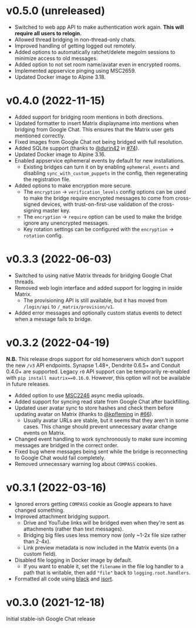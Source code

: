 # v0.5.0 (unreleased)

* Switched to web app API to make authentication work again.
  **This will require all users to relogin.**
* Allowed thread bridging in non-thread-only chats.
* Improved handling of getting logged out remotely.
* Added options to automatically ratchet/delete megolm sessions to minimize
  access to old messages.
* Added option to not set room name/avatar even in encrypted rooms.
* Implemented appservice pinging using MSC2659.
* Updated Docker image to Alpine 3.18.

# v0.4.0 (2022-11-15)

* Added support for bridging room mentions in both directions.
* Updated formatter to insert Matrix displayname into mentions when bridging
  from Google Chat. This ensures that the Matrix user gets mentioned correctly.
* Fixed images from Google Chat not being bridged with full resolution.
* Added SQLite support (thanks to [@durin42] in [#74]).
* Updated Docker image to Alpine 3.16.
* Enabled appservice ephemeral events by default for new installations.
  * Existing bridges can turn it on by enabling `ephemeral_events` and disabling
    `sync_with_custom_puppets` in the config, then regenerating the registration
    file.
* Added options to make encryption more secure.
  * The `encryption` -> `verification_levels` config options can be used to
    make the bridge require encrypted messages to come from cross-signed
    devices, with trust-on-first-use validation of the cross-signing master
    key.
  * The `encryption` -> `require` option can be used to make the bridge ignore
    any unencrypted messages.
  * Key rotation settings can be configured with the `encryption` -> `rotation`
    config.

[@durin42]: https://github.com/durin42
[#74]: https://github.com/mautrix/googlechat/pull/74

# v0.3.3 (2022-06-03)

* Switched to using native Matrix threads for bridging Google Chat threads.
* Removed web login interface and added support for logging in inside Matrix.
  * The provisioning API is still available, but it has moved from `/login/api`
    to `/_matrix/provision/v1`.
* Added error messages and optionally custom status events to detect when
  a message fails to bridge.

# v0.3.2 (2022-04-19)

**N.B.** This release drops support for old homeservers which don't support the
new `/v3` API endpoints. Synapse 1.48+, Dendrite 0.6.5+ and Conduit 0.4.0+ are
supported. Legacy `r0` API support can be temporarily re-enabled with `pip install mautrix==0.16.0`.
However, this option will not be available in future releases.

* Added option to use [MSC2246] async media uploads.
* Added support for syncing read state from Google Chat after backfilling.
* Updated user avatar sync to store hashes and check them before updating
  avatar on Matrix (thanks to [@kpfleming] in [#66]).
  * Usually avatar URLs are stable, but it seems that they aren't in some cases.
    This change should prevent unnecessary avatar change events on Matrix.
* Changed event handling to work synchronously to make sure incoming messages
  are bridged in the correct order.
* Fixed bug where messages being sent while the bridge is reconnecting to
  Google Chat would fail completely.
* Removed unnecessary warning log about `COMPASS` cookies.

[@kpfleming]: https://github.com/kpfleming
[#66]: https://github.com/mautrix/googlechat/pull/66
[MSC2246]: https://github.com/matrix-org/matrix-spec-proposals/pull/2246

# v0.3.1 (2022-03-16)

* Ignored errors getting `COMPASS` cookie as Google appears to have changed
  something.
* Improved attachment bridging support.
  * Drive and YouTube links will be bridged even when they're sent as
    attachments (rather than text messages).
  * Bridging big files uses less memory now
    (only ~1-2x file size rather than 2-4x).
  * Link preview metadata is now included in the Matrix events
    (in a custom field).
* Disabled file logging in Docker image by default.
  * If you want to enable it, set the `filename` in the file log handler to
    a path that is writable, then add `"file"` back to `logging.root.handlers`.
* Formatted all code using [black](https://github.com/psf/black)
  and [isort](https://github.com/PyCQA/isort).

# v0.3.0 (2021-12-18)

Initial stable-ish Google Chat release
